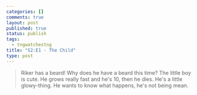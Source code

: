 ```yaml
--- 
categories: []
comments: true
layout: post
published: true
status: publish
tags: 
  - tngwatchestng
title: "S2:E1 - The Child"
type: post
---
```

<blockquote>Riker has a beard! Why does he have a beard this time? The little boy is cute. He grows really fast and he's 10, then he dies. He's a little glowy-thing. He wants to know what happens, he's not being mean.</blockquote>
